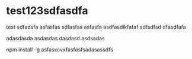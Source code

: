 # test123sdfasdfa
test
sdfadsfa
asfasfas
sdfasfsa
asfasfa
asdfasdlkfafaf
sdfsdfsd
dfasdfafa

adasdasda
asdasdas
dasdasd
asdsadas






npm install -g asfasxcvxfasfasfsadasassdfs
